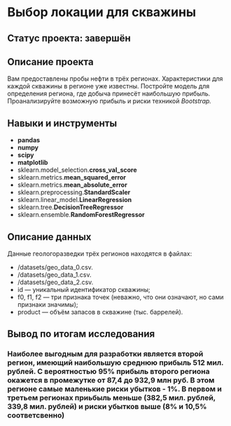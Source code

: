 # Выбор локации для скважины

## Статус проекта: завершён

## Описание проекта

Вам предоставлены пробы нефти в трёх регионах. Характеристики для каждой скважины в регионе уже известны. Постройте модель для определения региона, где добыча принесёт наибольшую прибыль. Проанализируйте возможную прибыль и риски техникой *Bootstrap.*

## Навыки и инструменты

- **pandas**
- **numpy**
- **scipy**
- **matplotlib**
- sklearn.model_selection.**cross_val_score**
- sklearn.metrics.**mean_squared_error**
- sklearn.metrics.**mean_absolute_error**
- sklearn.preprocessing.**StandardScaler**
- sklearn.linear_model.**LinearRegression**
- sklearn.tree.**DecisionTreeRegressor**
- sklearn.ensemble.**RandomForestRegressor**

## Описание данных

Данные геологоразведки трёх регионов находятся в файлах:
- /datasets/geo_data_0.csv. 
- /datasets/geo_data_1.csv. 
- /datasets/geo_data_2.csv. 
- id — уникальный идентификатор скважины;
- f0, f1, f2 — три признака точек (неважно, что они означают, но сами признаки значимы);
- product — объём запасов в скважине (тыс. баррелей).

## Вывод по итогам исследования

### Наиболее выгодным для разработки является второй регион, имеющий наибольшую среднюю прибыль 512 мил. рублей. С вероятностью 95% прибыль второго региона окажется в промежутке от 87,4 до 932,9 млн руб. В этом регионе самые маленькие риски убытков - 1%. В первом и третьем регионах приьбыль меньше (382,5 мил. рублей, 339,8 мил. рублей) и риски убытков выше (8% и 10,5% соответсвенно)

